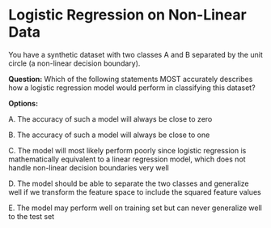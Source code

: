 # Logistic Regression on Non-Linear Data

You have a synthetic dataset with two classes A and B separated by the unit circle (a non-linear decision boundary).

**Question:** Which of the following statements MOST accurately describes how a logistic regression model would perform in classifying this dataset?

**Options:**

A. The accuracy of such a model will always be close to zero

B. The accuracy of such a model will always be close to one

C. The model will most likely perform poorly since logistic regression is mathematically equivalent to a linear regression model, which does not handle non-linear decision boundaries very well

D. The model should be able to separate the two classes and generalize well if we transform the feature space to include the squared feature values

E. The model may perform well on training set but can never generalize well to the test set

